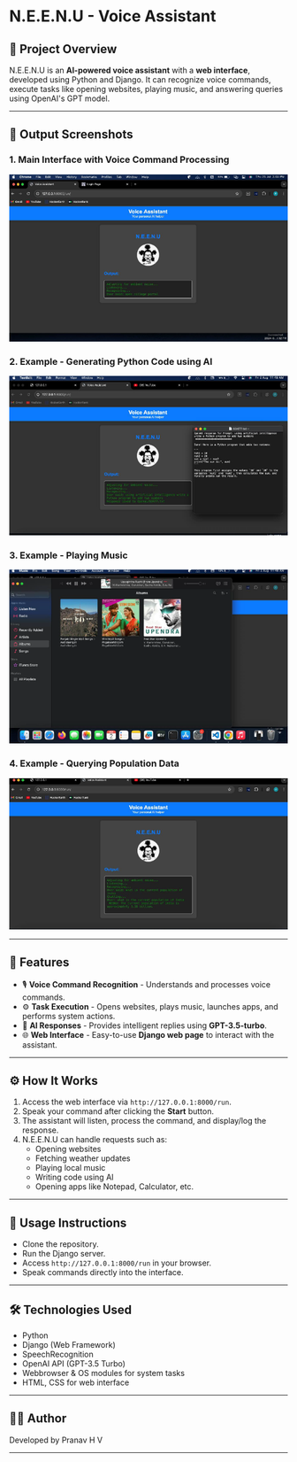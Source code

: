 # N.E.E.N.U - Voice Assistant

## 📖 Project Overview

N.E.E.N.U is an **AI-powered voice assistant** with a **web interface**, developed using Python and Django. It can recognize voice commands, execute tasks like opening websites, playing music, and answering queries using OpenAI's GPT model.

---

## 📸 Output Screenshots

### 1. Main Interface with Voice Command Processing
![Screenshot 1](VoiceAssistant/Results/ss1.png)

### 2. Example - Generating Python Code using AI
![Screenshot 2](VoiceAssistant/Results/ss2.png)

### 3. Example - Playing Music
![Screenshot 3](VoiceAssistant/Results/ss3.png)

### 4. Example - Querying Population Data
![Screenshot 4](VoiceAssistant/Results/ss4.png)

---

## 🚀 Features

- 🎙️ **Voice Command Recognition** - Understands and processes voice commands.
- ⚙️ **Task Execution** - Opens websites, plays music, launches apps, and performs system actions.
- 🧠 **AI Responses** - Provides intelligent replies using **GPT-3.5-turbo**.
- 🌐 **Web Interface** - Easy-to-use **Django web page** to interact with the assistant.

---

## ⚙️ How It Works

1. Access the web interface via `http://127.0.0.1:8000/run`.
2. Speak your command after clicking the **Start** button.
3. The assistant will listen, process the command, and display/log the response.
4. N.E.E.N.U can handle requests such as:
    - Opening websites
    - Fetching weather updates
    - Playing local music
    - Writing code using AI
    - Opening apps like Notepad, Calculator, etc.

---

## 🔧 Usage Instructions

- Clone the repository.
- Run the Django server.
- Access `http://127.0.0.1:8000/run` in your browser.
- Speak commands directly into the interface.

---

## 🛠️ Technologies Used

- Python
- Django (Web Framework)
- SpeechRecognition
- OpenAI API (GPT-3.5 Turbo)
- Webbrowser & OS modules for system tasks
- HTML, CSS for web interface

---

## 👨‍💻 Author

Developed by Pranav H V

---

